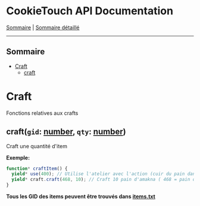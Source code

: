 # CookieTouch API Documentation

[Sommaire](README.md) | [Sommaire détaillé](singlepage.md)

<hr>

## Sommaire

- [Craft](#craft)
  - [craft](#craft)

# Craft

Fonctions relatives aux crafts

<h2 id="craft">craft(<code>gid</code>: <a href="https://developer.mozilla.org/fr-Fr/docs/Web/JavaScript/Data_structures#Number_type">number</a>, <code>qty</code>: <a href="https://developer.mozilla.org/fr-Fr/docs/Web/JavaScript/Data_structures#Number_type">number</a>)</h2>

Craft une quantité d'item

**Exemple:**

```js
function* craftItem() {
  yield* use(400); // Utilise l'atelier avec l'action (cuir du pain dans ce cas(-1))
  yield* craft.craft(468, 10); // Craft 10 pain d'amakna ( 468 = pain d'amakna )
}
```

**Tous les GID des items peuvent être trouvés dans [items.txt](https://docs.cookietouch.com/ids/items.txt)**
